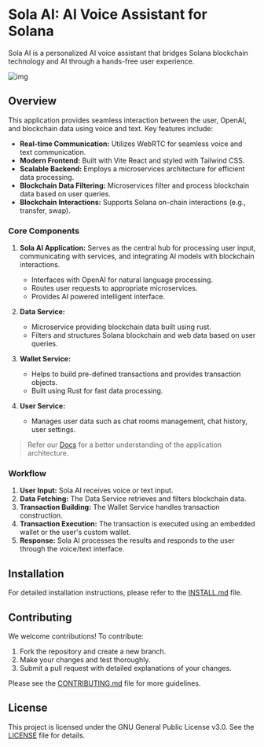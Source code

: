 # Sola AI: AI Voice Assistant for Solana

Sola AI is a personalized AI voice assistant that bridges Solana blockchain technology and AI through a hands-free user experience.

![img](https://github.com/user-attachments/assets/b7217eeb-20bc-408f-89c9-0883c13dd175)

## Overview

This application provides seamless interaction between the user, OpenAI, and blockchain data using voice and text. Key features include:

* **Real-time Communication:** Utilizes WebRTC for seamless voice and text communication.
* **Modern Frontend:** Built with Vite React and styled with Tailwind CSS.
* **Scalable Backend:** Employs a microservices architecture for efficient data processing.
* **Blockchain Data Filtering:** Microservices filter and process blockchain data based on user queries.
* **Blockchain Interactions:** Supports Solana on-chain interactions (e.g., transfer, swap).

### Core Components

1. **Sola AI Application:** Serves as the central hub for processing user input, communicating with services, and integrating AI models with blockchain interactions.
   * Interfaces with OpenAI for natural language processing.
   * Routes user requests to appropriate microservices.
   * Provides AI powered intelligent interface.

2. **Data Service:**
   * Microservice providing blockchain data built using rust.
   * Filters and structures Solana blockchain and web data based on user queries.

3. **Wallet Service:**
   * Helps to build pre-defined transactions and provides transaction objects.
   * Built using Rust for fast data processing.

4. **User Service:**
   * Manages user data such as chat rooms management, chat history, user settings.

> Refer our [Docs](https://docs.solaai.xyz/application-overview/high-level-architecture) for a better understanding of the application architecture. 

### Workflow

1. **User Input:** Sola AI receives voice or text input.
2. **Data Fetching:** The Data Service retrieves and filters blockchain data.
3. **Transaction Building:** The Wallet Service handles transaction construction.
4. **Transaction Execution:** The transaction is executed using an embedded wallet or the user's custom wallet.
5. **Response:** Sola AI processes the results and responds to the user through the voice/text interface.

## Installation

For detailed installation instructions, please refer to the [INSTALL.md](INSTALL.md) file.

## Contributing

We welcome contributions! To contribute:

1. Fork the repository and create a new branch.
2. Make your changes and test thoroughly.
3. Submit a pull request with detailed explanations of your changes.

Please see the [CONTRIBUTING.md](CONTRIBUTING.md) file for more guidelines.

## License

This project is licensed under the GNU General Public License v3.0. See the [LICENSE](LICENSE) file for details.
